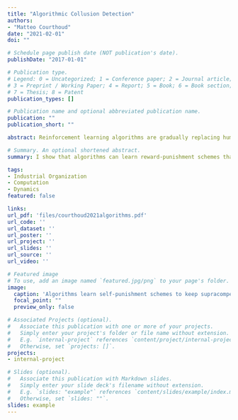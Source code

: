 ```yaml
---
title: "Algorithmic Collusion Detection"
authors:
- "Matteo Courthoud"
date: "2021-02-01"
doi: ""

# Schedule page publish date (NOT publication's date).
publishDate: "2017-01-01"

# Publication type.
# Legend: 0 = Uncategorized; 1 = Conference paper; 2 = Journal article;
# 3 = Preprint / Working Paper; 4 = Report; 5 = Book; 6 = Book section;
# 7 = Thesis; 8 = Patent
publication_types: []

# Publication name and optional abbreviated publication name.
publication: ""
publication_short: ""

abstract: Reinforcement learning algorithms are gradually replacing humans in many decision making processes, such as pricing in high-frequency markets. Recent studies on algorithmic pricing have shown that algorithms can learn sophisticated grim-trigger strategies with the intent of keeping supracompetitive prices. One suggestion to detect algorithmic collusion is to look at the inputs of the dynamic strategies. In this paper, I show that this approach might not be sufficient since the algorithms can learn reward-punishment schemes that are fully independent from the rival’s actions. Moreover, I show that the crucial ingredient in algorithmic collusion is synchronous learning. When one algorithm is unilaterally retrained, it learns more competitive strategies that exploit collusive behavior. Since this change in strategies happens only when algorithms are colluding, retraining can be used as an instrument to detect algorithmic collusion. Lastly, I show how one can get the same insights on collusive behavior by retraing the algorithms on boostrapped samples of historical data.

# Summary. An optional shortened abstract.
summary: I show that algorithms can learn reward-punishment schemes that are fully independent from the rival’s actions and I propose a model-free test for algorithmic collusion based on historical data.

tags:
- Industrial Organization
- Computation
- Dynamics
featured: false

links:
url_pdf: 'files/courthoud2021algorithms.pdf'
url_code: ''
url_dataset: ''
url_poster: ''
url_project: ''
url_slides: ''
url_source: ''
url_video: ''

# Featured image
# To use, add an image named `featured.jpg/png` to your page's folder. 
image:
  caption: 'Algorithms learn self-punishment schemes to keep supracompetitive prices'
  focal_point: ""
  preview_only: false

# Associated Projects (optional).
#   Associate this publication with one or more of your projects.
#   Simply enter your project's folder or file name without extension.
#   E.g. `internal-project` references `content/project/internal-project/index.md`.
#   Otherwise, set `projects: []`.
projects:
- internal-project

# Slides (optional).
#   Associate this publication with Markdown slides.
#   Simply enter your slide deck's filename without extension.
#   E.g. `slides: "example"` references `content/slides/example/index.md`.
#   Otherwise, set `slides: ""`.
slides: example
---
```

